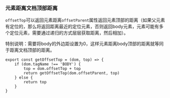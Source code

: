 ### 元素距离文档顶部距离
`offsetTop`可以返回元素距离`offsetParent`属性返回元素顶部的距离（如果父元素有定位的，那么将返回距离最近的定位元素，否则返回body元素，元素可能有多个定位元素，需要通过递归的方式层层获取距离，然后相加）。

特别说明：需要将body的外边距设置为0，这样元素距离body顶部的距离就等同于距离文档顶部的距离。
```
export const getOffsetTop = (dom, top) => {
	if (dom.tagName !== 'BODY') {
		top = dom.offsetTop + top
		return getOffsetTop(dom.offsetParent, top)
	} else {
		return top
	}
}
```